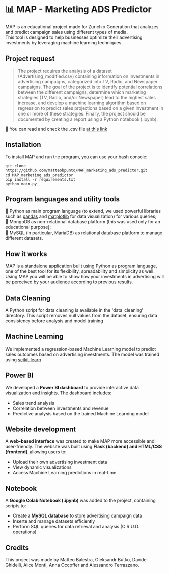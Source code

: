 # 📊 MAP - Marketing ADS Predictor

MAP is an educational project made for Zurich x Generation that analyzes and predict campaign sales using different types of media.\
This tool is designed to help businesses optimize their advertising investments by leveraging machine learning techniques.

## Project request

> The project requires the analysis of a dataset (Advertising_modified.csv) containing information on investments in advertising campaigns, categorized into TV, Radio, and Newspaper campaigns.
The goal of the project is to identify potential correlations between the different campaigns, determine which marketing strategies (TV, Radio, and/or Newspaper) lead to the highest sales increase, and develop a machine learning algorithm based on regression to predict sales projections based on a given investment in one or more of these strategies.
Finally, the project should be documented by creating a report using a Python notebook (.ipynb).

📂 You can read and check the .csv file [at this link](https://drive.google.com/file/d/1Wc-Sd3K2FjpfbUFHPabOoDTl2PM1fEco/view?usp=sharing)

## Installation

To install MAP and run the program, you can use your bash console:

```
git clone https://github.com/matteobpunto/MAP_marketing_ads_predictor.git  
cd MAP_marketing_ads_predictor  
pip install -r requirements.txt  
python main.py
```

## Program languages and utility tools

🐍 Python as main program language (to extend, we used powerful libraries such as [pandas](https://pandas.pydata.org/) and [matplotlib](https://matplotlib.org/) for data visualization) for various queries;\
🐒 MongoDB as non-relational database platform (this was used only for an educational purpose);\
🐳 MySQL (in particular, MariaDB) as relational database platform to manage different datasets.

## How it works

MAP is a standalone application built using Python as program language, one of the best tool for its flexibility, spreadability and simplicity as well.\
Using MAP you will be able to show how your investments in advertising will be perceived by your audience according to previous results.

## Data Cleaning

A Python script for data cleaning is available in the 'data_cleaning' directory. This script removes null values
from the dataset, ensuring data consistency before analysis and model training

## Machine Learning

We implemented a regression-based Machine Learning model to predict sales outcomes based on advertising investments.
The model was trained using [scikit-learn](https://scikit-learn.org/stable/)

## Power BI

We developed a **Power BI dashboard** to provide interactive data visualization and insights. The dashboard includes:
- Sales trend analysis
- Correlation between investments and revenue
- Predictive analysis based on the trained Machine Learning model

## Website development

A **web-based interface** was created to make MAP more accessible and user-friendly. The website was built
using **Flask (backend) and HTML/CSS (frontend)**, allowing users to:
- Upload their own advertising investment data
- View dynamic visualizations
- Access Machine Learning predictions in real-time

## Notebook

A **Google Colab Notebook (.ipynb)** was added to the project, containing scripts to:
- Create a **MySQL database** to store advertising campaign data
- Inserte and manage datasets efficiently
- Perform SQL queries for data retrieval and analysis (C.R.U.D. operations)

## Credits

This project was made by Matteo Balestra, Oleksandr Butko, Davide Ghidelli, Alice Monti, Anna Occoffer and Alessandro Terrazzano.